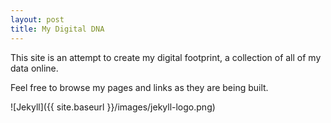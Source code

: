```yaml
---
layout: post
title: My Digital DNA
---
```


This site is an attempt to create my digital footprint, a collection of all of my data online.

Feel free to browse my pages and links as they are being built.

![Jekyll]({{ site.baseurl }}/images/jekyll-logo.png)
